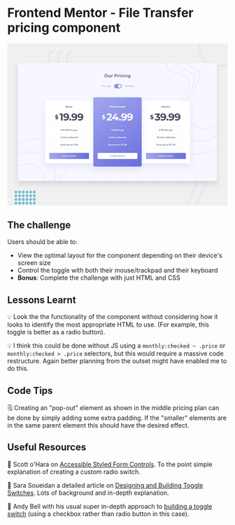 # Frontend Mentor - File Transfer pricing component

![Design preview for the File Transfer pricing component coding challenge](./design/desktop-preview.jpg)

## The challenge

Users should be able to:

- View the optimal layout for the component depending on their device's screen size
- Control the toggle with both their mouse/trackpad and their keyboard
- **Bonus**: Complete the challenge with just HTML and CSS

## Lessons Learnt

💡 Look the the functionality of the component without considering how it looks to identify the most appropriate HTML to use. (For example, this toggle is better as a radio button).

💡 I think this could be done without JS using a `monthly:checked ~ .price` or `monthly:checked > .price` selectors, but this would require a massive code restructure. Again better planning from the outset might have enabled me to do this.

## Code Tips

🗒 Creating an "pop-out" element as shown in the middle pricing plan can be done by simply adding some extra padding. If the "smaller" elements are in the same parent element this should have the desired effect.

## Useful Resources

🔗 Scott o'Hara on [Accessible Styled Form Controls](https://scottaohara.github.io/a11y_styled_form_controls/src/radio-button--switch/). To the point simple explanation of creating a custom radio switch.

🔗 Sara Soueidan a detailed article on [Designing and Building Toggle Switches](https://www.sarasoueidan.com/blog/toggle-switch-design/). Lots of background and in-depth explanation.

🔗 Andy Bell with his usual super in-depth approach to [building a toggle switch](https://piccalil.li/tutorial/solution-002-toggle-switch) (using a checkbox rather than radio button in this case).
